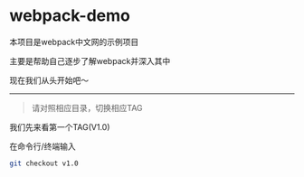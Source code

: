 # webpack-demo

本项目是webpack中文网的示例项目

主要是帮助自己逐步了解webpack并深入其中

现在我们从头开始吧～

<hr/>

> 请对照相应目录，切换相应TAG

我们先来看第一个TAG(V1.0)

在命令行/终端输入

```bash
git checkout v1.0
```





